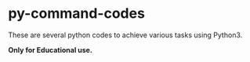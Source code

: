 # py-command-codes
These are several python codes to achieve various tasks using Python3. 

**Only for Educational use.**
